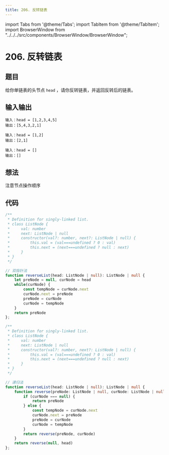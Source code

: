 ```yaml
---
title: 206. 反转链表
---
```


import Tabs from '@theme/Tabs';
import TabItem from '@theme/TabItem';
import BrowserWindow from "../../../src/components/BrowserWindow/BrowserWindow";

# 206. 反转链表

## 题目

<BrowserWindow url='https://leetcode-cn.com/problems/reverse-linked-list'>

  给你单链表的头节点 `head` ，请你反转链表，并返回反转后的链表。  

</BrowserWindow>

## 输入输出

<Tabs groupId="solutions">
  <TabItem value="example1" label="示例1">

    输入：head = [1,2,3,4,5]
    输出：[5,4,3,2,1]


  </TabItem>
  <TabItem value="example2" label="示例2">

    输入：head = [1,2]
    输出：[2,1]

  </TabItem>
  <TabItem value="example3" label="示例3">

    输入：head = []
    输出：[]

  </TabItem>
</Tabs>

## 想法

注意节点操作顺序

## 代码

<Tabs groupId="solutions">
  <TabItem value="ts1" label="TypeScript 1">

```ts
/**
 * Definition for singly-linked list.
 * class ListNode {
 *     val: number
 *     next: ListNode | null
 *     constructor(val?: number, next?: ListNode | null) {
 *         this.val = (val===undefined ? 0 : val)
 *         this.next = (next===undefined ? null : next)
 *     }
 * }
 */

// 双指针法
function reverseList(head: ListNode | null): ListNode | null {
    let preNode = null, curNode = head
    while(curNode) {
        const tempNode = curNode.next
        curNode.next = preNode
        preNode = curNode
        curNode = tempNode
    }
    return preNode
};
```

  </TabItem>
  <TabItem value="ts1" label="TypeScript 1">

```ts
/**
 * Definition for singly-linked list.
 * class ListNode {
 *     val: number
 *     next: ListNode | null
 *     constructor(val?: number, next?: ListNode | null) {
 *         this.val = (val===undefined ? 0 : val)
 *         this.next = (next===undefined ? null : next)
 *     }
 * }
 */

// 递归法
function reverseList(head: ListNode | null): ListNode | null {
    function reverse(preNode: ListNode | null, curNode: ListNode | null) : ListNode | null {
        if (curNode === null) {
            return preNode
        } else {
            const tempNode = curNode.next
            curNode.next = preNode
            preNode = curNode
            curNode = tempNode
        }
        return reverse(preNode, curNode)
    }
    return reverse(null, head)
};
```

  </TabItem>
</Tabs>